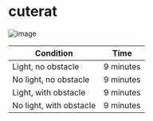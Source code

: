 # cuterat

![image](https://github.com/aidrecabrera/cuterat/assets/61798731/0e6e3025-a351-4acb-8f64-488b57d66399)

| Condition               | Time      |
|-------------------------|-----------|
| Light, no obstacle      | 9 minutes |
| No light, no obstacle   | 9 minutes |
| Light, with obstacle    | 9 minutes |
| No light, with obstacle | 9 minutes |
